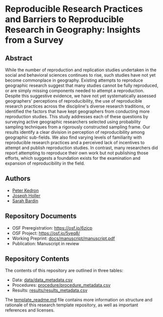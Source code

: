 # Reproducible Research Practices and Barriers to Reproducible Research in Geography: Insights from a Survey

## Abstract

While the number of reproduction and replication studies undertaken in the social and behavioral sciences continues to rise, such studies have not yet become commonplace in geography. Existing attempts to reproduce geographic research suggest that many studies cannot be fully reproduced, or are simply missing components needed to attempt a reproduction. Despite this suggestive evidence, we have not yet systematically assessed geographers' perceptions of reproducibility, the use of reproducible research practices across the discipline's diverse research traditions, or identified the factors that have kept geographers from conducting more reproduction studies. This study addresses each of these questions by surveying active geographic researchers selected using probability sampling techniques from a rigorously constructed sampling frame. Our results identify a clear division in perception of reproducibility among geographic sub-fields. We also find varying levels of familiarity with reproducible research practices and a perceived lack of incentives to attempt and publish reproduction studies. In contrast, many researchers did report attempting to reproduce their own work but not publishing those efforts, which suggests a foundation exists for the examination and expansion of reproducibility in the field.

## Authors

- [Peter Kedron](https://peterkedron.com/)
- [Joseph Holler](https://github.com/josephholler)
- [Sarah Bardin](https://github.com/SarahBardin)

## Repository Documents

- OSF Preregistration: https://osf.io/6zjcp
- OSF Project: https://osf.io/5yeq8/
- Working Preprint: [docs/manuscript/manuscript.pdf](docs/manuscript)
- Publication: Manuscript in review

## Repository Contents

The contents of this repository are outlined in three tables:
- Data: [data/data_metadata.csv](data/data_metadata.csv)
- Procedures: [procedure/procedure_metadata.csv](procedure/procedure_metadata.csv)
- Results: [results/results_metadata.csv](results/results_metadata.csv)

The [template_readme.md](template_readme.md) file contains more information on structure and rationale of this research template repository, as well as important references and licenses.
